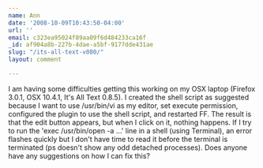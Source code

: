 ```yaml
---
name: Ann
date: '2008-10-09T10:43:50-04:00'
url: ''
email: c323ea95024f89aa09f6d484233ca16f
_id: af904a8b-227b-4dae-a5bf-9177dde431ae
slug: "/its-all-text-v080/"
layout: comment

---
```


I am having some difficulties getting this working on my OSX laptop (Firefox 3.0.1, OSX 10.4.1, It's All Text 0.8.5).  I created the shell script as suggested because I want to use /usr/bin/vi as my editor, set execute permission, configured the plugin to use the shell script, and restarted FF.  The result is that the edit button appears, but when I click on it, nothing happens.  If I try to run the 'exec /usr/bin/open -a ...' line in a shell (using Terminal), an error flashes quickly but I don't have time to read it before the terminal is terminated (ps doesn't show any odd detached processes).  Does anyone have any suggestions on how I can fix this?
